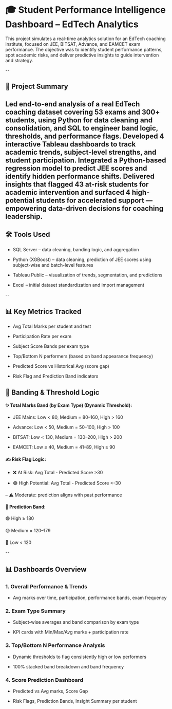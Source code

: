 # 🎓 Student Performance Intelligence Dashboard – EdTech Analytics

This project simulates a real-time analytics solution for an EdTech coaching institute, focused on JEE, BITSAT, Advance, and EAMCET exam performance. The objective was to identify student performance patterns, spot academic risks, and deliver predictive insights to guide intervention and strategy.

--

## 📌 Project Summary

Led end-to-end analysis of a real EdTech coaching dataset covering 53 exams and 300+ students, using Python for data cleaning and consolidation, and SQL to engineer band logic, thresholds, and performance flags. Developed 4 interactive Tableau dashboards to track academic trends, subject-level strengths, and student participation. Integrated a Python-based regression model to predict JEE scores and identify hidden performance shifts. Delivered insights that flagged 43 at-risk students for academic intervention and surfaced 4 high-potential students for accelerated support — empowering data-driven decisions for coaching leadership.
--

## 🛠 Tools Used

- SQL Server – data cleaning, banding logic, and aggregation

- Python (XGBoost) – data cleaning, prediction of JEE scores using subject-wise and batch-level features

- Tableau Public – visualization of trends, segmentation, and predictions

- Excel – initial dataset standardization and import management

--

## 📊 Key Metrics Tracked

- Avg Total Marks per student and test

- Participation Rate per exam

- Subject Score Bands per exam type

- Top/Bottom N performers (based on band appearance frequency)

- Predicted Score vs Historical Avg (score gap)

- Risk Flag and Prediction Band indicators

## 📐 Banding & Threshold Logic

#### ✨ Total Marks Band (by Exam Type) (Dynamic Threshold):

- JEE Mains: Low < 80, Medium = 80–160, High > 160

- Advance: Low < 50, Medium = 50–100, High > 100

- BITSAT: Low < 130, Medium = 130–200, High > 200

- EAMCET: Low ≤ 40, Medium = 41–89, High ≥ 90

#### ✍️ Risk Flag Logic:

- ❌ At Risk: Avg Total - Predicted Score >30

- 🟢 High Potential: Avg Total - Predicted Score <-30

– ⚠️ Moderate: prediction aligns with past performance

#### 🎯 Prediction Band:

🟢 High ≥ 180

🟡 Medium = 120–179

🔴 Low < 120

--


## 📊 Dashboards Overview

### 1. Overall Performance & Trends

- Avg marks over time, participation, performance bands, exam frequency

### 2. Exam Type Summary

- Subject-wise averages and band comparison by exam type

- KPI cards with Min/Max/Avg marks + participation rate

### 3. Top/Bottom N Performance Analysis

- Dynamic thresholds to flag consistently high or low performers

- 100% stacked band breakdown and band frequency

### 4. Score Prediction Dashboard

- Predicted vs Avg marks, Score Gap

- Risk Flags, Prediction Bands, Insight Summary per student





